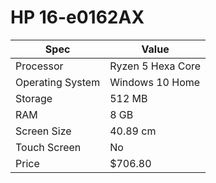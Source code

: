 # HP 16-e0162AX

| Spec | Value |
|---|---|
| Processor | Ryzen 5 Hexa Core |
| Operating System | Windows 10 Home |
| Storage | 512 MB |
| RAM | 8 GB |
| Screen Size | 40.89 cm |
| Touch Screen | No |
| Price | $706.80 |
